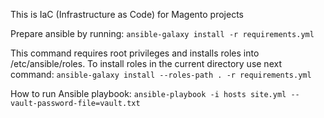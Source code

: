 This is IaC (Infrastructure as Code) for Magento projects

Prepare ansible by running:
```ansible-galaxy install -r requirements.yml```

This command requires root privileges and installs roles into /etc/ansible/roles.
To install roles in the current directory use next command:
```ansible-galaxy install --roles-path . -r requirements.yml```

How to run Ansible playbook:
```ansible-playbook -i hosts site.yml --vault-password-file=vault.txt```